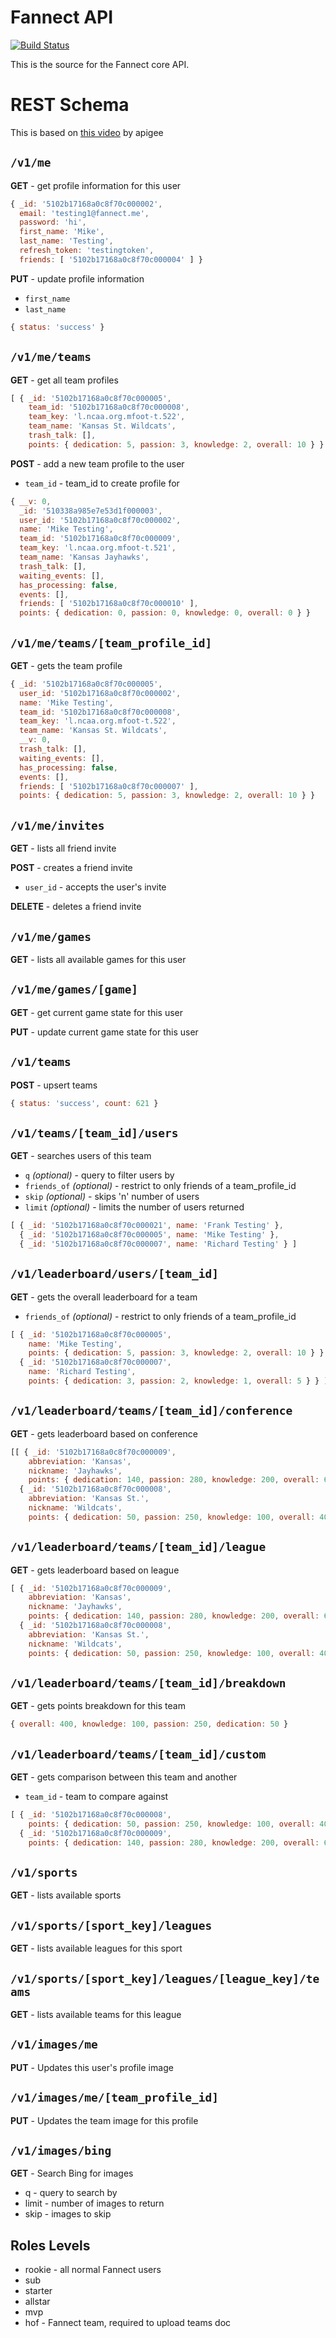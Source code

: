 # Fannect API
[![Build Status](https://secure.travis-ci.org/Fannect/fannect-mobileweb.png?branch=master)](https://travis-ci.org/Fannect/fannect-mobileweb)

This is the source for the Fannect core API.

# REST Schema
This is based on [this video](http://blog.apigee.com/detail/restful_api_design) by apigee

## `/v1/me`
**GET** - get profile information for this user

```javascript
{ _id: '5102b17168a0c8f70c000002',
  email: 'testing1@fannect.me',
  password: 'hi',
  first_name: 'Mike',
  last_name: 'Testing',
  refresh_token: 'testingtoken',
  friends: [ '5102b17168a0c8f70c000004' ] }
```

**PUT** - update profile information
  * `first_name`
  * `last_name`

```javascript
{ status: 'success' }
```

## `/v1/me/teams`
**GET** - get all team profiles

```javascript
[ { _id: '5102b17168a0c8f70c000005',
    team_id: '5102b17168a0c8f70c000008',
    team_key: 'l.ncaa.org.mfoot-t.522',
    team_name: 'Kansas St. Wildcats',
    trash_talk: [],
    points: { dedication: 5, passion: 3, knowledge: 2, overall: 10 } } ]
```

**POST** - add a new team profile to the user
  * `team_id` - team_id to create profile for

```javascript
{ __v: 0,
  _id: '510338a985e7e53d1f000003',
  user_id: '5102b17168a0c8f70c000002',
  name: 'Mike Testing',
  team_id: '5102b17168a0c8f70c000009',
  team_key: 'l.ncaa.org.mfoot-t.521',
  team_name: 'Kansas Jayhawks',
  trash_talk: [],
  waiting_events: [],
  has_processing: false,
  events: [],
  friends: [ '5102b17168a0c8f70c000010' ],
  points: { dedication: 0, passion: 0, knowledge: 0, overall: 0 } }
```

## `/v1/me/teams/[team_profile_id]`
**GET** - gets the team profile

```javascript
{ _id: '5102b17168a0c8f70c000005',
  user_id: '5102b17168a0c8f70c000002',
  name: 'Mike Testing',
  team_id: '5102b17168a0c8f70c000008',
  team_key: 'l.ncaa.org.mfoot-t.522',
  team_name: 'Kansas St. Wildcats',
  __v: 0,
  trash_talk: [],
  waiting_events: [],
  has_processing: false,
  events: [],
  friends: [ '5102b17168a0c8f70c000007' ],
  points: { dedication: 5, passion: 3, knowledge: 2, overall: 10 } }
```

## `/v1/me/invites`
**GET** - lists all friend invite

**POST** - creates a friend invite
  * `user_id` - accepts the user's invite

**DELETE** - deletes a friend invite

## `/v1/me/games`
**GET** - lists all available games for this user

## `/v1/me/games/[game]`
**GET** - get current game state for this user

**PUT** - update current game state for this user

## `/v1/teams`
**POST** - upsert teams

```javascript
{ status: 'success', count: 621 }
```

## `/v1/teams/[team_id]/users`
**GET** - searches users of this team
* `q` _(optional)_ - query to filter users by
* `friends_of` _(optional)_ - restrict to only friends of a team_profile_id
* `skip` _(optional)_ - skips 'n' number of users
* `limit` _(optional)_ - limits the number of users returned

```javascript
[ { _id: '5102b17168a0c8f70c000021', name: 'Frank Testing' },
  { _id: '5102b17168a0c8f70c000005', name: 'Mike Testing' },
  { _id: '5102b17168a0c8f70c000007', name: 'Richard Testing' } ]
```

## `/v1/leaderboard/users/[team_id]`
**GET** - gets the overall leaderboard for a team
   * `friends_of` _(optional)_ - restrict to only friends of a team_profile_id

```javascript
[ { _id: '5102b17168a0c8f70c000005',
    name: 'Mike Testing',
    points: { dedication: 5, passion: 3, knowledge: 2, overall: 10 } },
  { _id: '5102b17168a0c8f70c000007',
    name: 'Richard Testing',
    points: { dedication: 3, passion: 2, knowledge: 1, overall: 5 } } ]
```

## `/v1/leaderboard/teams/[team_id]/conference`
**GET** - gets leaderboard based on conference

```javascript
[[ { _id: '5102b17168a0c8f70c000009',
    abbreviation: 'Kansas',
    nickname: 'Jayhawks',
    points: { dedication: 140, passion: 280, knowledge: 200, overall: 620 } },
  { _id: '5102b17168a0c8f70c000008',
    abbreviation: 'Kansas St.',
    nickname: 'Wildcats',
    points: { dedication: 50, passion: 250, knowledge: 100, overall: 400 } } ]
```

## `/v1/leaderboard/teams/[team_id]/league`
**GET** - gets leaderboard based on league
 
```javascript
[ { _id: '5102b17168a0c8f70c000009',
    abbreviation: 'Kansas',
    nickname: 'Jayhawks',
    points: { dedication: 140, passion: 280, knowledge: 200, overall: 620 } },
  { _id: '5102b17168a0c8f70c000008',
    abbreviation: 'Kansas St.',
    nickname: 'Wildcats',
    points: { dedication: 50, passion: 250, knowledge: 100, overall: 400 } } ]
```

## `/v1/leaderboard/teams/[team_id]/breakdown`
**GET** - gets points breakdown for this team 

```javascript
{ overall: 400, knowledge: 100, passion: 250, dedication: 50 }
```

## `/v1/leaderboard/teams/[team_id]/custom`
**GET** - gets comparison between this team and another
  * `team_id` - team to compare against

```javascript
[ { _id: '5102b17168a0c8f70c000008',
    points: { dedication: 50, passion: 250, knowledge: 100, overall: 400 } },
  { _id: '5102b17168a0c8f70c000009',
    points: { dedication: 140, passion: 280, knowledge: 200, overall: 620 } } ]
```

## `/v1/sports`
**GET** - lists available sports

## `/v1/sports/[sport_key]/leagues`
**GET** - lists available leagues for this sport

## `/v1/sports/[sport_key]/leagues/[league_key]/teams`
**GET** - lists available teams for this league

## `/v1/images/me`
**PUT** - Updates this user's profile image

## `/v1/images/me/[team_profile_id]`
**PUT** - Updates the team image for this profile

## `/v1/images/bing`
**GET** - Search Bing for images
   * q - query to search by
   * limit - number of images to return
   * skip - images to skip


## Roles Levels
* rookie - all normal Fannect users
* sub
* starter
* allstar
* mvp
* hof - Fannect team, required to upload teams doc
